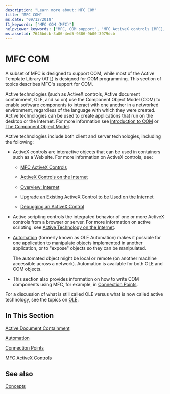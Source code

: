 ```yaml
---
description: "Learn more about: MFC COM"
title: "MFC COM"
ms.date: "09/12/2018"
f1_keywords: ["MFC COM (MFC)"]
helpviewer_keywords: ["MFC, COM support", "MFC ActiveX controls [MFC], COM support in MFC", "MFC COM [MFC]", "ActiveX controls [MFC], COM object model", "Active technology [MFC]", "COM [MFC], MFC support"]
ms.assetid: 7646bdcb-3a06-4ed5-9386-9b00f3979dcb
---
```

# MFC COM

A subset of MFC is designed to support COM, while most of the Active Template Library (ATL) is designed for COM programming. This section of topics describes MFC's support for COM.

Active technologies (such as ActiveX controls, Active document containment, OLE, and so on) use the Component Object Model (COM) to enable software components to interact with one another in a networked environment, regardless of the language with which they were created. Active technologies can be used to create applications that run on the desktop or the Internet. For more information see [Introduction to COM](../atl/introduction-to-com.md) or [The Component Object Model](/windows/win32/com/the-component-object-model).

Active technologies include both client and server technologies, including the following:

- ActiveX controls are interactive objects that can be used in containers such as a Web site. For more information on ActiveX controls, see:

  - [MFC ActiveX Controls](mfc-activex-controls.md)

  - [ActiveX Controls on the Internet](activex-controls-on-the-internet.md)

  - [Overview: Internet](mfc-internet-programming-basics.md)

  - [Upgrade an Existing ActiveX Control to be Used on the Internet](upgrading-an-existing-activex-control.md)

  - [Debugging an ActiveX Control](/visualstudio/debugger/how-to-debug-an-activex-control)

- Active scripting controls the integrated behavior of one or more ActiveX controls from a browser or server. For more information on active scripting, see [Active Technology on the Internet](active-technology-on-the-internet.md).

- [Automation](automation.md) (formerly known as OLE Automation) makes it possible for one application to manipulate objects implemented in another application, or to "expose" objects so they can be manipulated.

   The automated object might be local or remote (on another machine accessible across a network). Automation is available for both OLE and COM objects.

- This section also provides information on how to write COM components using MFC, for example, in [Connection Points](connection-points.md).

For a discussion of what is still called OLE versus what is now called active technology, see the topics on [OLE](ole-in-mfc.md).

## In This Section

[Active Document Containment](active-document-containment.md)

[Automation](automation.md)

[Connection Points](connection-points.md)

[MFC ActiveX Controls](mfc-activex-controls.md)

## See also

[Concepts](mfc-concepts.md)
